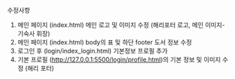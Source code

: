 수정사항

1. 메인 페이지 (index.html) 메인 로고 및 이미지 수정 (해리포터 로고, 메인 이미지-기숙사 휘장)
2. 메인 페이지 (index.html) body의 표 및 하단 footer 도서 정보 수정
3. 로그인 후 (login/index_login.html) 기본정보 프로필 추가
4. 기본 프로필 (http://127.0.0.1:5500/login/profile.html)의 기본 정보 및 이미지 수정 (해리 포터)
